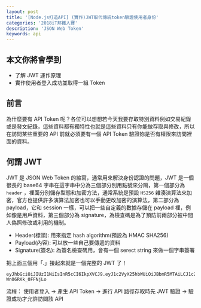 ```yaml
---
layout: post
title: '[Node.js打造API] (實作)JWT取代傳統token驗證使用者身份'
categories: '2018iT邦鐵人賽'
description: 'JSON Web Token'
keywords: api
---
```


## 本文你將會學到
- 了解 JWT 運作原理 
- 實作使用者登入成功並取得一組 Token


## 前言
為什麼要有 API Token 呢？各位可以想想若今天我要存取特別資料例如交易紀錄或是發文紀錄，這些資料都有獨特性也就是這些資料只有你能做存取與修改，所以在訪問某些重要的 API 前就必須要有一個 API Token 驗證妳是否有權限來訪問裡面的資料。

## 何謂 JWT
JWT 是 JSON Web Token 的縮寫，通常用來解決身份認證的問題，JWT 是一個很長的 base64 字串在這字串中分為三個部分別用點號來分隔，第一個部分為 `header` ，裡面分別儲存型態和加密方法，通常系統是預設 `HS256` 雜湊演算法來加密，官方也提供許多演算法加密也可以手動更改加密的演算法，第二部分為 payload，它和 session 一樣，可以把一些自定義的數據存儲在 payload 裡，例如像是用戶資料，第三個部分為 signature，為檢查碼是為了預防前兩部分被中間人偽照修改或利用的機制。

- Header(標頭): 用來指定 hash algorithm(預設為 HMAC SHA256)
- Payload(內容): 可以放一些自己要傳遞的資料
- Signature(簽名): 為簽名檢查碼用，會有一個 serect string 來做一個字串簽署

把上面三個用「.」接起來就是一個完整的 JWT 了！

```
eyJhbGciOiJIUzI1NiIsInR5cCI6IkpXVCJ9.eyJ1c2VyX25hbWUiOiJBbmR5MTAiLCJ1c2VyX21haWwiOiJhbmR5QGdtYWlsLmNvbSIsInVzZXJfcGFzc3dvcmQiOiJwYXNzd29yZDEwIiwiaWF0IjoxNTE1MTQwNDg0fQ.P41UlFdYNIho2EA8T5k9iNK0EMC-Wn06RKk_0FFNjLo
```

流程： 使用者登入 -> 產生 API Token -> 進行 API 路徑存取時先 JWT 驗證 -> 驗證成功才允許訪問該 API
